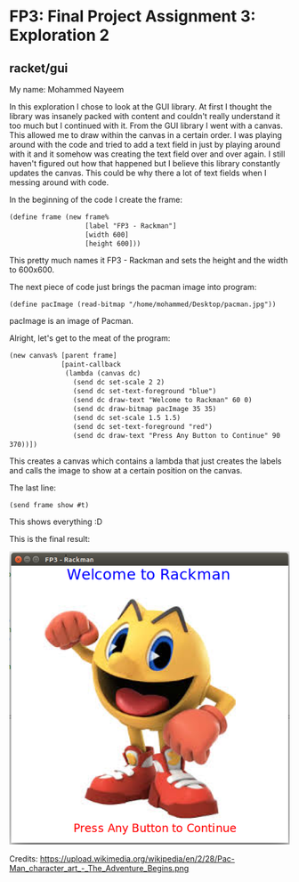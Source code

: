 # FP3: Final Project Assignment 3: Exploration 2
## racket/gui
My name: Mohammed Nayeem

In this exploration I chose to look at the GUI library. At first I thought the library was insanely packed with content and couldn't really understand it too much but I continued with it. From the GUI library I went with a canvas. This allowed me to draw within the canvas in a certain order. I was playing around with the code and tried to add a text field in just by playing around with it and it somehow was creating the text field over and over again. I still haven't figured out how that happened but I believe this library constantly updates the canvas. This could be why there a lot of text fields when I messing around with code.

In the beginning of the code I create the frame: 
```
(define frame (new frame%
                   [label "FP3 - Rackman"]
                   [width 600]
                   [height 600]))
```

This pretty much names it FP3 - Rackman and sets the height and the width to 600x600.

The next piece of code just brings the pacman image into program:
```
(define pacImage (read-bitmap "/home/mohammed/Desktop/pacman.jpg"))
```
pacImage is an image of Pacman.

Alright, let's get to the meat of the program:

```
(new canvas% [parent frame]
             [paint-callback
              (lambda (canvas dc)
                (send dc set-scale 2 2)
                (send dc set-text-foreground "blue")
                (send dc draw-text "Welcome to Rackman" 60 0)
                (send dc draw-bitmap pacImage 35 35)
                (send dc set-scale 1.5 1.5)
                (send dc set-text-foreground "red")
                (send dc draw-text "Press Any Button to Continue" 90 370))])
```

This creates a canvas which contains a lambda that just creates the labels and calls the image to show at a certain position on the canvas. 

The last line:
```
(send frame show #t)
```
This shows everything :D

This is the final result:

![GitHub Image](rackman.png?raw=true "Pacman")




Credits: 
https://upload.wikimedia.org/wikipedia/en/2/28/Pac-Man_character_art_-_The_Adventure_Begins.png
